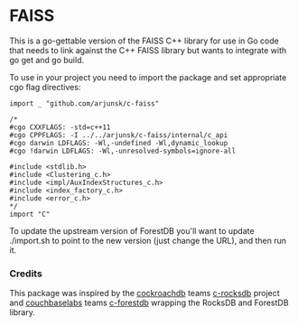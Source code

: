 # FAISS

This is a go-gettable version of the FAISS C++ library for use in Go code
that needs to link against the C++ FAISS library but wants to integrate with
go get and go build.

To use in your project you need to import the package and set appropriate
cgo flag directives:

```cgo
import _ "github.com/arjunsk/c-faiss"

/*
#cgo CXXFLAGS: -std=c++11
#cgo CPPFLAGS: -I ../../arjunsk/c-faiss/internal/c_api
#cgo darwin LDFLAGS: -Wl,-undefined -Wl,dynamic_lookup
#cgo !darwin LDFLAGS: -Wl,-unresolved-symbols=ignore-all

#include <stdlib.h>
#include <Clustering_c.h>
#include <impl/AuxIndexStructures_c.h>
#include <index_factory_c.h>
#include <error_c.h>
*/
import "C"
```



To update the upstream version of ForestDB you'll want to update ./import.sh
to point to the new version (just change the URL), and then run it.

### Credits

This package was inspired by the [cockroachdb](https://github.com/cockroachdb) teams
[c-rocksdb](https://github.com/cockroachdb/c-rocksdb) project and 
[couchbaselabs](https://github.com/couchbaselabs) teams [c-forestdb](https://github.com/couchbaselabs/c-forestdb)
wrapping the RocksDB and ForestDB library.